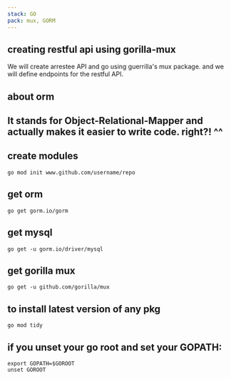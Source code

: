 ```yaml
---
stack: GO
pack: mux, GORM
---
```


## creating restful api using gorilla-mux
We will create arrestee API and go using guerrilla's mux package.
and we will define endpoints for the restful API.

## about orm
It stands for Object-Relational-Mapper and actually makes it easier to write code. right?! ^^
---

## create modules
```
go mod init www.github.com/username/repo
```

## get orm
```
go get gorm.io/gorm
```

## get mysql
```
go get -u gorm.io/driver/mysql
```

## get gorilla mux
```
go get -u github.com/gorilla/mux
```

## to install latest version of any pkg
```
go mod tidy
```

## if you unset your go root and set your GOPATH:
```
export GOPATH=$GOROOT
unset GOROOT
```